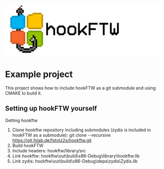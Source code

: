 ![hookftw banner](img/hookftw_banner.png)
# Example project
This project shows how to include hookFTW as a git submodule and using CMAKE to build it.

## Setting up hookFTW yourself
Getting hookftw
1. Clone hookftw repository including submodules (zydis is included in hookFTW as a submodule):
   git clone --recursive https://git.fslab.de/fstotz2s/hookftw.git
2. Build hookFTW
3. Include headers: hookftw/library/src
4. Link hookftw:	hookftw\out\build\x86-Debug\library\hookftw.lib
5. Link zydis: 		hookftw\out\build\x86-Debug\deps\zydis\Zydis.lib